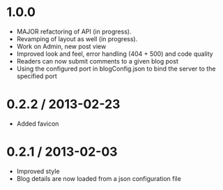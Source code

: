 1.0.0
====================
* MAJOR refactoring of API (in progress).
* Revamping of layout as well (in progress).
* Work on Admin, new post view
* Improved look and feel, error handling (404 + 500) and code quality
* Readers can now submit comments to a given blog post
* Using the configured port in blogConfig.json to bind the server to the specified port

0.2.2 / 2013-02-23
====================
* Added favicon

0.2.1 / 2013-02-03
====================
* Improved style
* Blog details are now loaded from a json configuration file